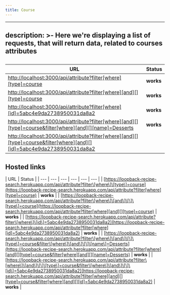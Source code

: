 ```yaml
---
title: Course
---
```

---
description: >-
  Here we're displaying a list of requests, that will return data, related to
  courses attributes
---


##

| URL | Status |
| --- | --- |
| ​[http://localhost:3000/api/attribute?filter\[where\]\[type\]=course](http://localhost:3000/api/attribute?filter[where][type]=course) | **works** |
| ​[http://localhost:3000/api/attribute?filter\[where\]\[and\]\[\]\[type\]=course](http://localhost:3000/api/attribute?filter[where][and][][type]=course) | **works** |
| ​[http://localhost:3000/api/attribute?filter\[where\]\[id\]=5abc4e9da2738950031da8a2](http://localhost:3000/api/attribute?filter[where][id]=5abc4e9da2738950031da8a2) | **works** |
| [http://localhost:3000/api/attribute?filter\[where\]\[and\]\[\]\[type\]=course&filter\[where\]\[and\]\[\]\[name\]=Desserts](http://localhost:3000/api/attribute?filter[where][and][][type]=course&filter[where][and][][name]=Desserts) | **works** |
| [http://localhost:3000/api/attribute?filter\[where\]\[and\]\[\]\[type\]=course&filter\[where\]\[and\]\[\]\[id\]=5abc4e9da2738950031da8a2](http://localhost:3000/api/attribute?filter[where][and][][type]=course&filter[where][and][][id]=5abc4e9da2738950031da8a2) |  |

## Hosted links

| URL | Status |
| --- | --- | --- | --- | --- | --- |
| [https://loopback-recipe-search.herokuapp.com/api/attribute?filter\[where\]\[type\]=course](https://loopback-recipe-search.herokuapp.com/api/attribute?filter[where][type]=course) | **works** |
| ​[https://loopback-recipe-search.herokuapp.com/api/attribute?filter\[where\]\[and\]\[\]\[type\]=course](https://loopback-recipe-search.herokuapp.com/api/attribute?filter[where][and][][type]=course) | **works** |
| ​[https://loopback-recipe-search.herokuapp.com/api/attribute?filter\[where\]\[id\]=5abc4e9da2738950031da8a2](https://loopback-recipe-search.herokuapp.com/api/attribute?filter[where][id]=5abc4e9da2738950031da8a2) | **works** |
| [https://loopback-recipe-search.herokuapp.com/api/attribute?filter\[where\]\[and\]\[\]\[type\]=course&filter\[where\]\[and\]\[\]\[name\]=Desserts](https://loopback-recipe-search.herokuapp.com/api/attribute?filter[where][and][][type]=course&filter[where][and][][name]=Desserts) | **works** |
| [https://loopback-recipe-search.herokuapp.com/api/attribute?filter\[where\]\[and\]\[\]\[type\]=course&filter\[where\]\[and\]\[\]\[id\]=5abc4e9da2738950031da8a2](https://loopback-recipe-search.herokuapp.com/api/attribute?filter[where][and][][type]=course&filter[where][and][][id]=5abc4e9da2738950031da8a2) | **works** |
